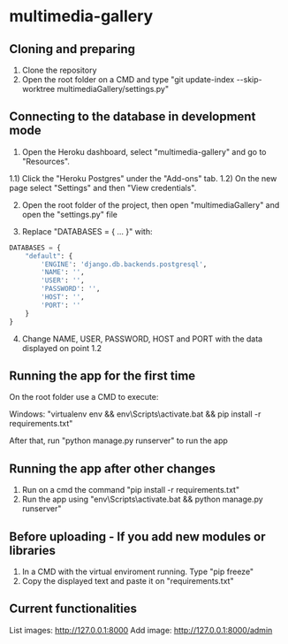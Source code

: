 # multimedia-gallery

## Cloning and preparing

1) Clone the repository
2) Open the root folder on a CMD and type "git update-index --skip-worktree multimediaGallery/settings.py"

## Connecting to the database in development mode

1) Open the Heroku dashboard, select "multimedia-gallery" and go to "Resources".

1.1) Click the "Heroku Postgres" under the "Add-ons" tab.
1.2) On the new page select "Settings" and then "View credentials". 

2) Open the root folder of the project, then open "multimediaGallery" and open the "settings.py" file

3) Replace "DATABASES = { ... }" with:

```python
DATABASES = {
    "default": {
        'ENGINE': 'django.db.backends.postgresql',
        'NAME': '',
        'USER': '',
        'PASSWORD': '',
        'HOST': '',
        'PORT': ''
    }
}
```

4) Change NAME, USER, PASSWORD, HOST and PORT with the data displayed on point 1.2 

## Running the app for the first time

On the root folder use a CMD to execute:

   Windows: "virtualenv env && env\Scripts\activate.bat && pip install -r requirements.txt"
   
After that, run "python manage.py runserver" to run the app
   
## Running the app after other changes

1) Run on a cmd the command "pip install -r requirements.txt"
2) Run the app using "env\Scripts\activate.bat && python manage.py runserver"

## Before uploading - If you add new modules or libraries

1. In a CMD with the virtual enviroment running. Type "pip freeze"
2. Copy the displayed text and paste it on "requirements.txt"

## Current functionalities

List images: http://127.0.0.1:8000
Add image: http://127.0.0.1:8000/admin
